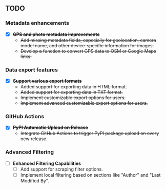 ## TODO

### Metadata enhancements

- [X] ~~**GPS and photo metadata improvements**~~
  - ~~Add missing metadata fields, especially for geolocation, camera model name, and other device-specific information for images.~~
  - ~~Develop a function to convert GPS data to OSM or Google Maps links.~~

### Data export features

- [X] ~~**Support various export formats**~~
  - ~~Added support for exporting data in HTML format.~~
  - ~~Added support for exporting data in TXT format.~~
  - ~~Implement customizable export options for users.~~
  - ~~Implement advanced customizable export options for users.~~

### GitHub Actions

- [X] ~~**PyPI Automatic Upload on Release**~~
  - ~~Integrate GitHub Actions to trigger PyPI package upload on every new release.~~

### Advanced Filtering

- [ ] **Enhanced Filtering Capabilities**
  - [ ] Add support for scraping filter options.
  - [ ] Implement local filtering based on sections like "Author" and "Last Modified By".
